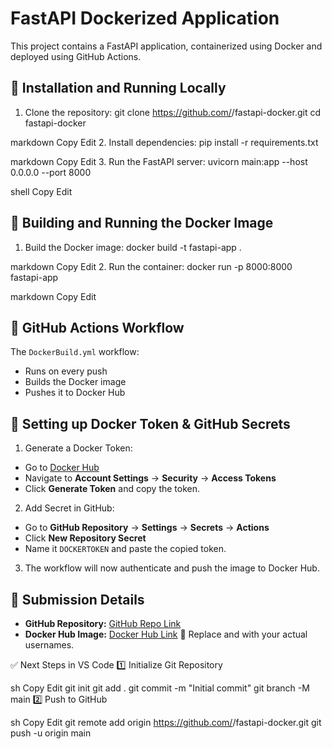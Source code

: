 # FastAPI Dockerized Application

This project contains a FastAPI application, containerized using Docker and deployed using GitHub Actions.

## 🚀 Installation and Running Locally

1. Clone the repository:
git clone https://github.com/<aditiBansal-7>/fastapi-docker.git cd fastapi-docker

markdown
Copy
Edit
2. Install dependencies:
pip install -r requirements.txt

markdown
Copy
Edit
3. Run the FastAPI server:
uvicorn main:app --host 0.0.0.0 --port 8000

shell
Copy
Edit

## 🐳 Building and Running the Docker Image

1. Build the Docker image:
docker build -t fastapi-app .

markdown
Copy
Edit
2. Run the container:
docker run -p 8000:8000 fastapi-app

markdown
Copy
Edit

## 🔄 GitHub Actions Workflow

The `DockerBuild.yml` workflow:
- Runs on every push
- Builds the Docker image
- Pushes it to Docker Hub

## 🔑 Setting up Docker Token & GitHub Secrets

1. Generate a Docker Token:
- Go to [Docker Hub](https://hub.docker.com/)
- Navigate to **Account Settings** → **Security** → **Access Tokens**
- Click **Generate Token** and copy the token.

2. Add Secret in GitHub:
- Go to **GitHub Repository** → **Settings** → **Secrets** → **Actions**
- Click **New Repository Secret**
- Name it `DOCKERTOKEN` and paste the copied token.

3. The workflow will now authenticate and push the image to Docker Hub.

## 📌 Submission Details

- **GitHub Repository:** [GitHub Repo Link](https://github.com/<your-github-username>/fastapi-docker)
- **Docker Hub Image:** [Docker Hub Link](https://hub.docker.com/r/<your-dockerhub-username>/fastapi-app)
🔹 Replace <your-github-username> and <your-dockerhub-username> with your actual usernames.

✅ Next Steps in VS Code
1️⃣ Initialize Git Repository

sh
Copy
Edit
git init
git add .
git commit -m "Initial commit"
git branch -M main
2️⃣ Push to GitHub

sh
Copy
Edit
git remote add origin https://github.com/<your-github-username>/fastapi-docker.git
git push -u origin main